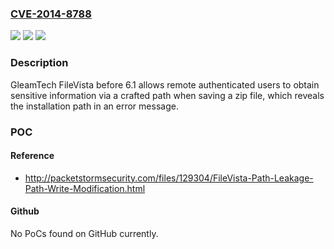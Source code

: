 ### [CVE-2014-8788](https://cve.mitre.org/cgi-bin/cvename.cgi?name=CVE-2014-8788)
![](https://img.shields.io/static/v1?label=Product&message=n%2Fa&color=blue)
![](https://img.shields.io/static/v1?label=Version&message=n%2Fa&color=blue)
![](https://img.shields.io/static/v1?label=Vulnerability&message=n%2Fa&color=brighgreen)

### Description

GleamTech FileVista before 6.1 allows remote authenticated users to obtain sensitive information via a crafted path when saving a zip file, which reveals the installation path in an error message.

### POC

#### Reference
- http://packetstormsecurity.com/files/129304/FileVista-Path-Leakage-Path-Write-Modification.html

#### Github
No PoCs found on GitHub currently.

